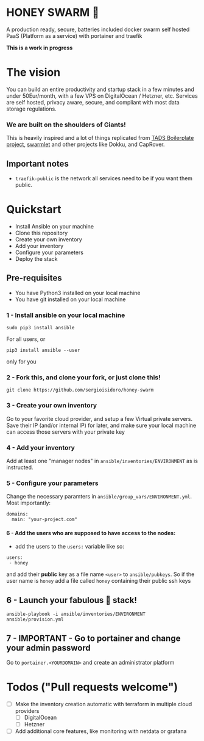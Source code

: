 # HONEY SWARM 🐝
A production ready, secure, batteries included docker swarm self hosted PaaS (Platform as a service) with portainer and traefik

**This is a work in progress**
# The vision
You can build an entire productivity and startup stack in a few minutes and under 50Eur/month, with a few VPS on DigitalOcean / Hetzner, etc. Services are self hosted, privacy aware, secure, and compliant with most data storage regulations.

### We are built on the shoulders of Giants!
This is heavily inspired and a lot of things replicated from [TADS Boilerplate project](https://github.com/thomvaill/tads-boilerplate), [swarmlet](https://swarmlet.dev/) and other projects like Dokku, and CapRover.

## Important notes
- `traefik-public` is the network all services need to be if you want them public.

# Quickstart

- Install Ansible on your machine
- Clone this repository
- Create your own inventory 
- Add your inventory 
- Configure your parameters
- Deploy the stack


## Pre-requisites
* You have Python3 installed on your local machine
* You have git installed on your local machine

### 1 - Install ansible on your local machine
```
sudo pip3 install ansible
``` 
For all users, or 
```
pip3 install ansible --user
```
only for you

### 2 - Fork this, and clone your fork, or just clone this!
`git clone https://github.com/sergioisidoro/honey-swarm`

### 3 - Create your own inventory 
Go to your favorite cloud provider, and setup a few Virtual private servers.
Save their IP (and/or internal IP) for later, and make sure your local machine
can access those servers with your private key

### 4 - Add your inventory 
Add at least one "manager nodes" in `ansible/inventories/ENVIRONMENT` as is instructed.

### 5 - Configure your parameters
Change the necessary paramters in `ansible/group_vars/ENVIRONMENT.yml`. Most importantly:
```
domains:
  main: "your-project.com"
```
#### 6 - Add the users who are supposed to have access to the nodes:
- add the users to the `users:` variable like so:
```
users:
 - honey
```

and add their **public** key as a file name `<user>` to `ansible/pubkeys`. So if the user name is `honey` add a file called `honey` containing their public ssh keys

## 6 - Launch your fabulous 💅 stack!
```
ansible-playbook -i ansible/inventories/ENVIRONMENT ansible/provision.yml 
```

## 7 - IMPORTANT - Go to portainer and change your admin password
Go to `portainer.<YOURDOMAIN>` and create an administrator platform

# Todos ("Pull requests welcome")
- [ ] Make the inventory creation automatic with terraform in multiple cloud providers
  - [ ] DigitalOcean
  - [ ] Hetzner

- [ ] Add additional core features, like monitoring with netdata or grafana